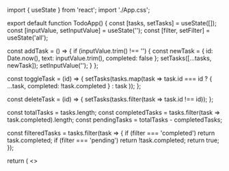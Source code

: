 import { useState } from 'react';
import './App.css';


export default function TodoApp() {
  const [tasks, setTasks] = useState([]);
  const [inputValue, setInputValue] = useState('');
  const [filter, setFilter] = useState('all');

  const addTask = () => {
    if (inputValue.trim() !== '') {
      const newTask = {
        id: Date.now(),
        text: inputValue.trim(),
        completed: false
      };
      setTasks([...tasks, newTask]);
      setInputValue('');
    }
  };

  const toggleTask = (id) => {
    setTasks(tasks.map(task =>
      task.id === id ? { ...task, completed: !task.completed } : task
    ));
  };

  const deleteTask = (id) => {
    setTasks(tasks.filter(task => task.id !== id));
  };

  const totalTasks = tasks.length;
  const completedTasks = tasks.filter(task => task.completed).length;
  const pendingTasks = totalTasks - completedTasks;

  const filteredTasks = tasks.filter(task => {
    if (filter === 'completed') return task.completed;
    if (filter === 'pending') return !task.completed;
    return true;
  });

  return (
    <>
      <style jsx>{`
        .todo-container {
  min-height: 100vh;
  background: linear-gradient(135deg, #667eea 0%, #764ba2 100%);
  display: flex;
  align-items: center;
  justify-content: center;
  padding: 24px;
  font-family: 'Segoe UI', Tahoma, Geneva, Verdana, sans-serif;
}

.main-wrapper {
  width: 100%;
  max-width: 512px;
  display: flex;
  flex-direction: column;
  align-items: center;
}

.header {
  text-align: center;
  margin-bottom: 48px;
  width: 100%;
  display: flex;
  flex-direction: column;
  align-items: center;
}

.title {
  font-size: 3rem;
  font-weight: bold;
  color: white;
  margin-bottom: 16px;
  display: flex;
  align-items: center;
  justify-content: center;
  gap: 12px;
  text-shadow: 0 4px 20px rgba(0,0,0,0.3);
}

.subtitle {
  color: rgba(255,255,255,0.9);
  font-size: 1.25rem;
  text-align: center;
}

.main-card {
  background: rgba(255,255,255,0.95);
  backdrop-filter: blur(20px);
  border-radius: 24px;
  box-shadow: 0 25px 50px rgba(0,0,0,0.25);
  padding: 32px;
  width: 100%;
  display: flex;
  flex-direction: column;
  align-items: center;
  border: 1px solid rgba(255,255,255,0.2);
}

.input-section {
  display: flex;
  gap: 16px;
  margin-bottom: 40px;
  width: 100%;
  justify-content: center;
  align-items: center;
}

.main-input {
  flex: 1;
  padding: 16px 24px;
  border: 2px solid #e2e8f0;
  border-radius: 16px;
  outline: none;
  color: #4a5568;
  font-size: 1.125rem;
  text-align: center;
  transition: all 0.3s ease;
  background: white;
  box-shadow: 0 4px 12px rgba(0,0,0,0.1);
}

.main-input:focus {
  border-color: #4299e1;
  box-shadow: 0 0 0 3px rgba(66, 153, 225, 0.1), 0 4px 20px rgba(0,0,0,0.15);
  transform: translateY(-2px);
}

.add-button {
  padding: 16px 32px;
  background: linear-gradient(135deg, #4299e1, #3182ce);
  color: white;
  border: none;
  border-radius: 16px;
  font-weight: 600;
  font-size: 1.125rem;
  cursor: pointer;
  transition: all 0.3s ease;
  box-shadow: 0 8px 25px rgba(66, 153, 225, 0.4);
}

.add-button:hover {
  background: linear-gradient(135deg, #3182ce, #2c5282);
  transform: translateY(-3px);
  box-shadow: 0 12px 35px rgba(66, 153, 225, 0.6);
}

.add-button:active {
  transform: translateY(-1px);
}

.stats-container {
  display: flex;
  justify-content: center;
  align-items: center;
  gap: 24px;
  margin-bottom: 40px;
  width: 100%;
}

.stat-circle {
  width: 96px;
  height: 96px;
  border-radius: 50%;
  display: flex;
  flex-direction: column;
  align-items: center;
  justify-content: center;
  transition: all 0.3s ease;
  cursor: pointer;
  position: relative;
  overflow: hidden;
}

.stat-circle::before {
  content: '';
  position: absolute;
  top: -2px;
  left: -2px;
  right: -2px;
  bottom: -2px;
  background: linear-gradient(45deg, rgba(255,255,255,0.5), transparent);
  border-radius: 50%;
  z-index: 0;
}

.stat-circle > * {
  position: relative;
  z-index: 1;
}

.stat-total {
  background: linear-gradient(135deg, #bee3f8, #90cdf4);
  box-shadow: 0 8px 25px rgba(66, 153, 225, 0.3);
}

.stat-done {
  background: linear-gradient(135deg, #c6f6d5, #9ae6b4);
  box-shadow: 0 8px 25px rgba(72, 187, 120, 0.3);
}

.stat-pending {
  background: linear-gradient(135deg, #fefcbf, #faf089);
  box-shadow: 0 8px 25px rgba(236, 201, 75, 0.3);
}

.stat-circle:hover {
  transform: translateY(-5px) scale(1.05);
  box-shadow: 0 15px 40px rgba(0,0,0,0.2);
}

.stat-emoji {
  font-size: 1.5rem;
  margin-bottom: 4px;
}

.stat-text {
  font-weight: bold;
  font-size: 0.875rem;
  text-align: center;
}

.filters-container {
  display: flex;
  justify-content: center;
  align-items: center;
  gap: 16px;
  margin-bottom: 40px;
  width: 100%;
}

.filter-button {
  width: 96px;
  height: 80px;
  border-radius: 16px;
  font-weight: 600;
  border: none;
  cursor: pointer;
  transition: all 0.3s ease;
  display: flex;
  flex-direction: column;
  align-items: center;
  justify-content: center;
  position: relative;
  overflow: hidden;
}

.filter-button::before {
  content: '';
  position: absolute;
  top: 0;
  left: -100%;
  width: 100%;
  height: 100%;
  background: linear-gradient(90deg, transparent, rgba(255,255,255,0.4), transparent);
  transition: left 0.5s;
}

.filter-button:hover::before {
  left: 100%;
}

.filter-active {
  color: white;
  box-shadow: 0 8px 25px rgba(0,0,0,0.3);
  transform: translateY(-2px);
}

.filter-inactive {
  background: #f7fafc;
  color: #4a5568;
  box-shadow: 0 4px 12px rgba(0,0,0,0.1);
}

.filter-inactive:hover {
  background: #edf2f7;
  transform: translateY(-2px);
  box-shadow: 0 8px 20px rgba(0,0,0,0.15);
}

.filter-all-active {
  background: linear-gradient(135deg, #4299e1, #3182ce);
}

.filter-pending-active {
  background: linear-gradient(135deg, #ed8936, #dd6b20);
}

.filter-completed-active {
  background: linear-gradient(135deg, #48bb78, #38a169);
}

.tasks-container {
  width: 100%;
  max-height: 384px;
  overflow-y: auto;
  scrollbar-width: thin;
  scrollbar-color: #cbd5e0 transparent;
}

.tasks-container::-webkit-scrollbar {
  width: 6px;
}

.tasks-container::-webkit-scrollbar-track {
  background: transparent;
}

.tasks-container::-webkit-scrollbar-thumb {
  background: #cbd5e0;
  border-radius: 3px;
}

.tasks-container::-webkit-scrollbar-thumb:hover {
  background: #a0aec0;
}

.empty-state {
  text-align: center;
  padding: 64px 16px;
  display: flex;
  flex-direction: column;
  align-items: center;
  justify-content: center;
  width: 100%;
}

.empty-emoji {
  font-size: 5rem;
  margin-bottom: 24px;
  animation: float 3s ease-in-out infinite;
}

@keyframes float {
  0%, 100% { transform: translateY(0px); }
  50% { transform: translateY(-10px); }
}

.empty-text {
  color: #718096;
  font-size: 1.25rem;
  text-align: center;
  max-width: 300px;
  margin: 0 auto;
  line-height: 1.6;
}

.task-item {
  display: flex;
  align-items: center;
  justify-content: space-between;
  gap: 16px;
  padding: 16px;
  border-radius: 16px;
  border: 2px solid;
  transition: all 0.3s ease;
  width: 100%;
  margin-bottom: 16px;
  position: relative;
  overflow: hidden;
  animation: slideIn 0.3s ease-out;
}

.task-item::before {
  content: '';
  position: absolute;
  top: 0;
  left: -100%;
  width: 100%;
  height: 100%;
  background: linear-gradient(90deg, transparent, rgba(255,255,255,0.3), transparent);
  transition: left 0.6s;
}

.task-item:hover::before {
  left: 100%;
}

.task-completed {
  background: linear-gradient(135deg, #f0fff4, #c6f6d5);
  border-color: #9ae6b4;
  opacity: 0.8;
}

.task-pending {
  background: linear-gradient(135deg, #ffffff, #f7fafc);
  border-color: #e2e8f0;
}

.task-pending:hover {
  border-color: #4299e1;
  transform: translateY(-2px);
  box-shadow: 0 8px 25px rgba(0,0,0,0.1);
}

.task-checkbox {
  width: 32px;
  height: 32px;
  border-radius: 50%;
  border: 2px solid;
  display: flex;
  align-items: center;
  justify-content: center;
  cursor: pointer;
  transition: all 0.3s ease;
  position: relative;
  overflow: hidden;
}

.checkbox-completed {
  background: linear-gradient(135deg, #48bb78, #38a169);
  border-color: #38a169;
  color: white;
  box-shadow: 0 4px 15px rgba(72, 187, 120, 0.4);
}

.checkbox-pending {
  border-color: #cbd5e0;
  background: white;
}

.checkbox-pending:hover {
  border-color: #48bb78;
  background: #f0fff4;
  transform: scale(1.1);
}

.task-text-container {
  flex: 1;
  display: flex;
  align-items: center;
  justify-content: center;
  padding: 0 16px;
}

.task-text {
  font-size: 1.125rem;
  text-align: center;
  transition: all 0.3s ease;
}

.text-completed {
  text-decoration: line-through;
  color: #718096;
}

.text-pending {
  color: #2d3748;
}

.delete-button {
  width: 32px;
  height: 32px;
  border-radius: 50%;
  background: linear-gradient(135deg, #fed7d7, #feb2b2);
  color: #e53e3e;
  border: none;
  cursor: pointer;
  transition: all 0.3s ease;
  display: flex;
  align-items: center;
  justify-content: center;
  font-weight: bold;
  font-size: 1.25rem;
}

.delete-button:hover {
  background: linear-gradient(135deg, #e53e3e, #c53030);
  color: white;
  transform: scale(1.1) rotate(90deg);
  box-shadow: 0 4px 15px rgba(229, 62, 62, 0.4);
}

.progress-section {
  margin-top: 32px;
  padding-top: 24px;
  border-top: 1px solid #e2e8f0;
  width: 100%;
  display: flex;
  flex-direction: column;
  align-items: center;
}

.progress-header {
  text-align: center;
  margin-bottom: 16px;
  display: flex;
  flex-direction: column;
  align-items: center;
}

.progress-percentage {
  font-size: 1.5rem;
  font-weight: bold;
  color: #2d3748;
  margin-bottom: 8px;
  text-align: center;
}

.progress-bar-container {
  width: 100%;
  max-width: 320px;
  background: #e2e8f0;
  border-radius: 12px;
  height: 12px;
  overflow: hidden;
  margin: 0 auto;
  box-shadow: inset 0 2px 4px rgba(0,0,0,0.1);
}

.progress-bar {
  height: 100%;
  background: linear-gradient(90deg, #48bb78, #38a169);
  transition: width 0.8s cubic-bezier(0.4, 0, 0.2, 1);
  border-radius: 12px;
  position: relative;
  overflow: hidden;
}

.progress-bar::before {
  content: '';
  position: absolute;
  top: 0;
  left: -100%;
  width: 100%;
  height: 100%;
  background: linear-gradient(90deg, transparent, rgba(255,255,255,0.6), transparent);
  animation: shimmer 2s infinite;
}

@keyframes shimmer {
  0% { left: -100%; }
  100% { left: 100%; }
}

@keyframes slideIn {
  from { opacity: 0; transform: translateY(20px); }
  to { opacity: 1; transform: translateY(0); }
}

@keyframes pulse {
  0%, 100% { transform: scale(1); }
  50% { transform: scale(1.05); }
}

.add-button:focus {
  animation: pulse 0.3s ease-in-out;
}

      `}</style>

      <div className="todo-container">
        <div className="main-wrapper">
          <div className="header">
            <h1 className="title">
              <span style={{fontSize: '4rem'}}>⭐</span>
              Todo List
            </h1>
            <p className="subtitle">Stay organised and productive</p>
          </div>

          <div className="main-card">
            <div className="input-section">
              <input
                type="text"
                value={inputValue}
                onChange={(e) => setInputValue(e.target.value)}
                onKeyPress={(e) => e.key === 'Enter' && addTask()}
                placeholder="What needs to be done?"
                className="main-input"
              />
              <button
                onClick={addTask}
                className="add-button"
              >
                + Add
              </button>
            </div>

            <div className="stats-container">
              <div className="stat-circle stat-total">
                <div className="stat-emoji">📊</div>
                <div className="stat-text" style={{color: '#2b6cb0'}}>Total: {totalTasks}</div>
              </div>
              <div className="stat-circle stat-done">
                <div className="stat-emoji">✅</div>
                <div className="stat-text" style={{color: '#276749'}}>Done: {completedTasks}</div>
              </div>
              <div className="stat-circle stat-pending">
                <div className="stat-emoji">⏳</div>
                <div className="stat-text" style={{color: '#975a16'}}>Pending: {pendingTasks}</div>
              </div>
            </div>

            <div className="filters-container">
              <button
                onClick={() => setFilter('all')}
                className={`filter-button ${
                  filter === 'all' 
                    ? 'filter-active filter-all-active' 
                    : 'filter-inactive'
                }`}
              >
                <div style={{fontSize: '1.5rem', marginBottom: '4px'}}>🔍</div>
                <div style={{fontSize: '0.875rem'}}>All</div>
              </button>
              <button
                onClick={() => setFilter('pending')}
                className={`filter-button ${
                  filter === 'pending' 
                    ? 'filter-active filter-pending-active' 
                    : 'filter-inactive'
                }`}
              >
                <div style={{fontSize: '1.5rem', marginBottom: '4px'}}>⏳</div>
                <div style={{fontSize: '0.875rem'}}>Pending</div>
              </button>
              <button
                onClick={() => setFilter('completed')}
                className={`filter-button ${
                  filter === 'completed' 
                    ? 'filter-active filter-completed-active' 
                    : 'filter-inactive'
                }`}
              >
                <div style={{fontSize: '1.5rem', marginBottom: '4px'}}>✅</div>
                <div style={{fontSize: '0.875rem'}}>Done</div>
              </button>
            </div>

            <div className="tasks-container">
              {filteredTasks.length === 0 ? (
                <div className="empty-state">
                  <div className="empty-emoji">📝</div>
                  <p className="empty-text">
                    {filter === 'all' 
                      ? 'No tasks yet. Add your first task above!' 
                      : filter === 'completed'
                      ? 'No completed tasks yet. Get started!'
                      : 'No pending tasks. Well done! 🎉'
                    }
                  </p>
                </div>
              ) : (
                filteredTasks.map(task => (
                  <div 
                    key={task.id} 
                    className={`task-item ${
                      task.completed ? 'task-completed' : 'task-pending'
                    }`}
                  >
                    <div>
                      <button
                        onClick={() => toggleTask(task.id)}
                        className={`task-checkbox ${
                          task.completed ? 'checkbox-completed' : 'checkbox-pending'
                        }`}
                      >
                        {task.completed && <span style={{fontSize: '1.125rem', fontWeight: 'bold'}}>✓</span>}
                      </button>
                    </div>
                    <div className="task-text-container">
                      <span className={`task-text ${
                        task.completed ? 'text-completed' : 'text-pending'
                      }`}>
                        {task.text}
                      </span>
                    </div>
                    <div>
                      <button
                        onClick={() => deleteTask(task.id)}
                        className="delete-button"
                      >
                        ×
                      </button>
                    </div>
                  </div>
                ))
              )}
            </div>

            {totalTasks > 0 && (
              <div className="progress-section">
                <div className="progress-header">
                  <div className="progress-percentage">
                    {Math.round((completedTasks / totalTasks) * 100)}% Complete
                  </div>
                </div>
                <div className="progress-bar-container">
                  <div 
                    className="progress-bar"
                    style={{ width: `${(completedTasks / totalTasks) * 100}%` }}
                  ></div>
                </div>
              </div>
            )}
          </div>
        </div>
      </div>
    </>
  );
}
